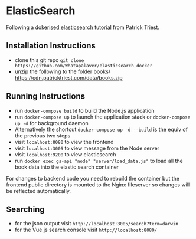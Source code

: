 ElasticSearch
=====

Following a [dokerised elasticsearch tutorial](https://blog.patricktriest.com/text-search-docker-elasticsearch/) from Patrick Triest.

## Installation Instructions

- clone this git repo `git clone https://github.com/Whatapalaver/elasticsearch_docker`
- unzip the following to the folder books/ https://cdn.patricktriest.com/data/books.zip

## Running Instructions

- run `docker-compose build` to build the Node.js application
- run `docker-compose up` to launch the application stack or `docker-compose up -d` for background daemon
- Alternatively the shortcut `docker-compose up -d --build` is the equiv of the previous two steps
- visit `localhost:8080` to view the frontend
- visit `localhost:3005` to view message from the Node server
- visit `localhost:9200` to view elasticsearch
- run `docker exec gs-api "node" "server/load_data.js"` to load all the book data into the elastic search container

For changes to backend code you need to rebuild the container but the frontend public directory is mounted to the Nginx fileserver so changes will be reflected automatically.

## Searching

- for the json output visit `http://localhost:3005/search?term=darwin`
- for the Vue.js search console visit `http://localhost:8080/`
